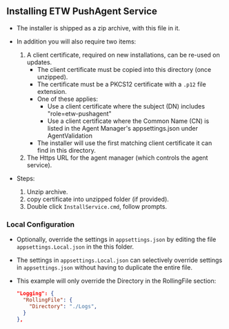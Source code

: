 ## Installing ETW PushAgent Service

- The installer is shipped as a zip archive, with this file in it.

- In addition you will also require two items:
  
  1) A client certificate, required on new installations, can be re-used on updates.
     - The client certificate must be copied into this directory (once unzipped).
     - The certificate must be a PKCS12 certificate with a `.p12` file extension.
     - One of these applies:
        - Use a client certificate where the subject (DN) includes "role=etw-pushagent" 
        - Use a client certificate where the Common Name (CN) is listed in the Agent Manager's appsettings.json under AgentValidation
     - The installer will use the first matching client certificate it can find in this directory.
  2) The Https URL for the agent manager (which controls the agent service).

- Steps:
  
  1) Unzip archive.
  2) copy certificate into unzipped folder (if provided).
  3) Double click `InstallService.cmd`, follow prompts.

### Local Configuration

- Optionally, override the settings in `appsettings.json` by editing the file `appsettings.Local.json` in the this folder.

- The settings in `appsettings.Local.json` can selectively override settings in `appsettings.json` without having to duplicate the entire file.

- This example will only override the Directory in the RollingFile section:
  
  ```json
  "Logging": {
    "RollingFile": {
      "Directory": "./Logs",
    }
  },
  ```
